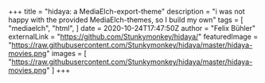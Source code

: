 +++
title = "hidaya: a MediaElch-export-theme"
description = "i was not happy with the provided MediaElch-themes, so I build my own"
tags = [
  "mediaelch",
  "html",
]
date = 2020-10-24T17:47:50Z
author = "Felix Bühler"
externalLink = "https://github.com/Stunkymonkey/hidaya/"
featuredImage = "https://raw.githubusercontent.com/Stunkymonkey/hidaya/master/hidaya-movies.png"
images = [
 "https://raw.githubusercontent.com/Stunkymonkey/hidaya/master/hidaya-movies.png"
]
+++

